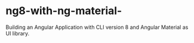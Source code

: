 # ng8-with-ng-material-
Building an Angular Application with CLI version 8 and Angular Material as UI library. 
